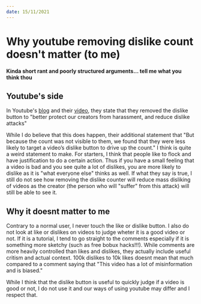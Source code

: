 ```yaml
---
date: 15/11/2021
---
```

# Why youtube removing dislike count doesn't matter (to me)

**Kinda short rant and poorly structured arguments... tell me what you think thou**

## Youtube's side
In Youtube's [blog](https://blog.youtube/news-and-events/update-to-youtube/) and their [video](https://www.youtube.com/watch?v=kxOuG8jMIgI), they state that they removed the dislike button to "better protect our creators from harassment, and reduce dislike attacks" 

While I do believe that this does happen, their additional statement that "But because the count was not visible to them, we found that they were less likely to target a video’s dislike button to drive up the count." I think is quite a weird statement to make. For starters, I think that people like to flock and have justification to do a certain action. Thus if you have a small feeling that a video is bad and you see quite a lot of dislikes, you are more likely to dislike as it is "what everyone else" thinks as well. If what they say is true, I still do not see how removing the dislike counter will reduce mass disliking of videos as the creator (the person who will "suffer" from this attack) will still be able to see it. 

## Why it doesnt matter to me
Contrary to a normal user, I never touch the like or dislike button. I also do not look at like or dislikes on videos to judge wheter it is a good video or not. If it is a tutorial, I tend to go straight to the comments especially if it is something more sketchy (such as free bobux hacks!!!). While comments are more heavily controlled than likes and dislikes, they actually include useful critism and actual context. 100k dislikes to 10k likes doesnt mean that much compared to a comment saying that "This video has a lot of misinformation and is biased." 

While I think that the dislike button is useful to quickly judge if a video is good or not, I do not use it and our ways of using youtube may differ and I respect that. 